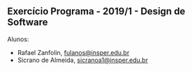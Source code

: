 ﻿Exercício Programa - 2019/1 - Design de Software
------------------------------------------------

Alunos: 
- Rafael Zanfolin, fulanos@insper.edu.br
- Sicrano de Almeida, sicranoa1@insper.edu.br

